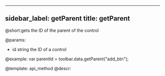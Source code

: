 
---
sidebar_label: getParent
title: getParent
---          

@short:gets the ID of the parent of the control

@params:
- id 		string		 the ID of a control




@example:
var parentId = toolbar.data.getParent("add_btn");

@template: api_method
@descr: